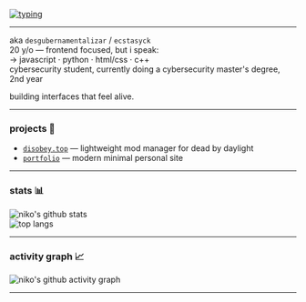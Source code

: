 <!-- typing effect -->
[![typing](https://readme-typing-svg.herokuapp.com?font=Fira+Code&pause=1000&color=58A6FF&center=true&vCenter=true&multiline=true&width=435&height=60&lines=hi+i'm+niko;aka+desgubernamentalizar+%2F+ecstasyck;20+y%2Fo+front-end+focused+dev)](https://github.com/nikoriki)


---

aka `desgubernamentalizar` / `ecstasyck`  
20 y/o — frontend focused, but i speak:  
→ javascript · python · html/css · c++  
cybersecurity student, currently doing a cybersecurity master's degree, 2nd year

building interfaces that feel alive.

---

### projects 🧪

- [`disobey.top`](https://disobey.top) — lightweight mod manager for dead by daylight  
- [`portfolio`](https://nikota.dev) — modern minimal personal site  

---

### stats 📊

![niko's github stats](https://github-readme-stats.vercel.app/api?username=nikoriki&show_icons=true&hide_title=true&hide=prs&theme=tokyonight&icon_color=58a6ff)  
![top langs](https://github-readme-stats.vercel.app/api/top-langs/?username=nikoriki&layout=compact&theme=tokyonight)

---

### activity graph 📈

![niko's github activity graph](https://github-readme-activity-graph.vercel.app/graph?username=nikoriki&theme=tokyo-night&hide_border=true)

---
